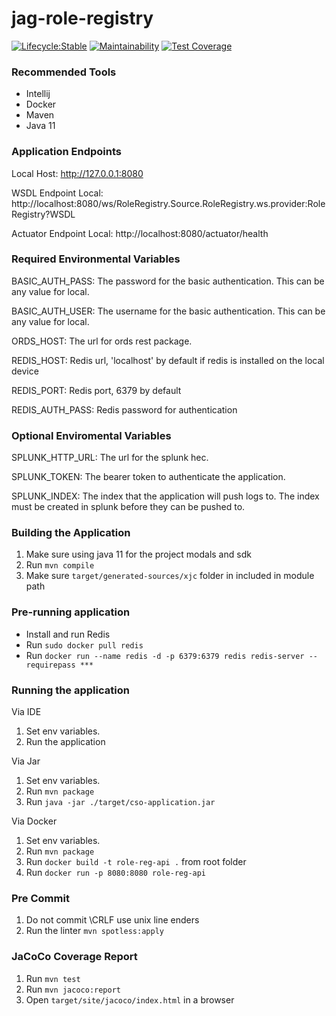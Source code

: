 # jag-role-registry

[![Lifecycle:Stable](https://img.shields.io/badge/Lifecycle-Stable-97ca00)](https://github.com/bcgov/jag-role-registry)
[![Maintainability](https://api.codeclimate.com/v1/badges/5a7027d5cc5800eeb2fe/maintainability)](https://codeclimate.com/github/bcgov/jag-role-registry/maintainability)
[![Test Coverage](https://api.codeclimate.com/v1/badges/5a7027d5cc5800eeb2fe/test_coverage)](https://codeclimate.com/github/bcgov/jag-role-registry/test_coverage)
### Recommended Tools
* Intellij
* Docker
* Maven
* Java 11

### Application Endpoints

Local Host: http://127.0.0.1:8080

WSDL Endpoint Local: http://localhost:8080/ws/RoleRegistry.Source.RoleRegistry.ws.provider:RoleRegistry?WSDL

Actuator Endpoint Local: http://localhost:8080/actuator/health

### Required Environmental Variables

BASIC_AUTH_PASS: The password for the basic authentication. This can be any value for local.

BASIC_AUTH_USER: The username for the basic authentication. This can be any value for local.

ORDS_HOST: The url for ords rest package.

REDIS_HOST: Redis url, 'localhost' by default if redis is installed on the local device

REDIS_PORT: Redis port, 6379 by default

REDIS_AUTH_PASS: Redis password for authentication

### Optional Enviromental Variables
SPLUNK_HTTP_URL: The url for the splunk hec.

SPLUNK_TOKEN: The bearer token to authenticate the application.

SPLUNK_INDEX: The index that the application will push logs to. The index must be created in splunk
before they can be pushed to.

### Building the Application
1) Make sure using java 11 for the project modals and sdk
2) Run ``mvn compile``
3) Make sure ```target/generated-sources/xjc``` folder in included in module path

### Pre-running application
* Install and run Redis
* Run ```sudo docker pull redis```
* Run ```docker run --name redis -d -p 6379:6379 redis redis-server --requirepass ***```

### Running the application
Via IDE
1) Set env variables.
2) Run the application

Via Jar
1) Set env variables.
2) Run ```mvn package```
3) Run ```java -jar ./target/cso-application.jar```

Via Docker
1) Set env variables.
2) Run ```mvn package```
3) Run ```docker build -t role-reg-api .``` from root folder
4) Run ```docker run -p 8080:8080 role-reg-api```

### Pre Commit
1) Do not commit \CRLF use unix line enders
2) Run the linter ```mvn spotless:apply```

### JaCoCo Coverage Report
1) Run ```mvn test```
2) Run ```mvn jacoco:report```
3) Open ```target/site/jacoco/index.html``` in a browser
